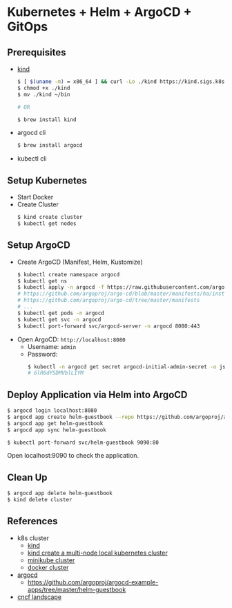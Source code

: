 # Kubernetes + Helm + ArgoCD + GitOps

## Prerequisites

- [kind](https://github.com/kubernetes-sigs/kind)
  ```bash
  $ [ $(uname -m) = x86_64 ] && curl -Lo ./kind https://kind.sigs.k8s.io/dl/v0.20.0/kind-darwin-amd64
  $ chmod +x ./kind
  $ mv ./kind ~/bin

  # OR

  $ brew install kind
  ```
- argocd cli
  ```bash
  $ brew install argocd
  ```
- kubectl cli

## Setup Kubernetes

- Start Docker
- Create Cluster
  ```bash
  $ kind create cluster
  $ kubectl get nodes
  ```

## Setup ArgoCD

- Create ArgoCD (Manifest, Helm, Kustomize)
  ```bash
  $ kubectl create namespace argocd
  $ kubectl get ns
  $ kubectl apply -n argocd -f https://raw.githubusercontent.com/argoproj/argo-cd/stable/manifests/install.yaml
  # https://github.com/argoproj/argo-cd/blob/master/manifests/ha/install.yaml
  # https://github.com/argoproj/argo-cd/tree/master/manifests
  # ...
  $ kubectl get pods -n argocd
  $ kubectl get svc -n argocd
  $ kubectl port-forward svc/argocd-server -n argocd 8080:443
  ```
- Open ArgoCD: `http://localhost:8080`
  - Username: `admin`
  - Password:
    ```bash
    $ kubectl -n argocd get secret argocd-initial-admin-secret -o jsonpath="{.data.password}" | base64 -d; echo
    # 6lR6dY5DMVblLIYM
    ```

## Deploy Application via Helm into ArgoCD

<!-- $ kubectl config get-contexts -o name -->
<!-- # kind-kind -->

```bash
$ argocd login localhost:8080
$ argocd app create helm-guestbook --repo https://github.com/argoproj/argocd-example-apps.git --path helm-guestbook --dest-server https://kubernetes.default.svc --dest-namespace default
$ argocd app get helm-guestbook
$ argocd app sync helm-guestbook

$ kubectl port-forward svc/helm-guestbook 9090:80
```

Open localhost:9090 to check the application.

## Clean Up

```bash
$ argocd app delete helm-guestbook
$ kind delete cluster
```

## References

- k8s cluster
  - [kind](https://kind.sigs.k8s.io/)
  - [kind create a multi-node local kubernetes cluster](https://blog.kubesimplify.com/getting-started-with-kind-creating-a-multi-node-local-kubernetes-cluster)
  - [minikube cluster](https://kubernetes.io/docs/tutorials/kubernetes-basics/create-cluster/cluster-intro/)
  - [docker cluster](https://jamesdefabia.github.io/docs/getting-started-guides/docker/)
- [argocd](https://argo-cd.readthedocs.io/en/stable/)
  - https://github.com/argoproj/argocd-example-apps/tree/master/helm-guestbook
- [cncf landscape](https://landscape.cncf.io/?selected=argo)
